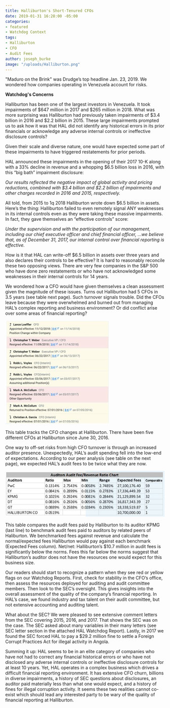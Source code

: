 ```yaml
---
title: Halliburton's Short-Tenured CFOs
date: 2019-01-31 16:28:00 -05:00
categories:
- featured
- Watchdog Context
tags:
- Halliburton
- CFO
- Audit Fees
author: joseph_burke
image: "/uploads/Halliburton.png"
---
```


"Maduro on the Brink" was Drudge’s top headline Jan. 23, 2019. We wondered how companies operating in Venezuela account for risks.

**Watchdog's Concerns**

Halliburton has been one of the largest investors in Venezuela.  It took impairments of $647 million in 2017 and $265 million in 2018.  What was more surprising was Halliburton had previously taken impairments of $3.4 billion in 2016 and $2.2 billion in 2015. These large impairments prompted us to ask how it was that HAL did not identify any historical errors in its prior financials or acknowledge any adverse internal controls or ineffective disclosure controls?

Given their scale and diverse nature, one would have expected some part of these impairments to have triggered restatements for prior periods.

HAL announced these impairments in the opening of their 2017 10-K along with a 33% decline in revenue and a whopping $6.5 billion loss in 2016, with this “big bath” impairment disclosure:

*Our results reflected the negative impact of global activity and pricing reductions, combined with $3.4 billion and $2.2 billion of impairments and other charges recorded in 2016 and 2015, respectively.*

All told, from 2015 to 1q 2018 Halliburton wrote down $6.5 billion in assets.  Here’s the thing:  Halliburton failed to even remotely signal ANY weaknesses in its internal controls even as they were taking these massive impairments.  In fact, they gave themselves an “effective controls” score:

*Under the supervision and with the participation of our management, including our chief executive officer and chief financial officer, ...we believe that, as of December 31, 2017, our internal control over financial reporting is effective.*

How is it that HAL can write-off $6.5 billion in assets over three years and also declares their controls to be effective?  It is hard to reasonably reconcile these two opposing views. There are very few companies in the S&P 500 who have done zero restatements or who have not acknowledged some weaknesses in their internal controls for 14 years.

We wondered how a CFO would have given themselves a clean assessment given the magnitude of these issues.  Turns out Halliburton had 5 CFOs in 3.5 years (see table next page).  Such turnover signals trouble.  Did the CFOs leave because they were overwhelmed and burned out from managing HAL’s complex reporting and business environment?  Or did conflict arise over some areas of financial reporting?

![Watchdog Concerns - Halliburton - CFO Turnover.JPG](/uploads/Watchdog%20Concerns%20-%20Halliburton%20-%20CFO%20Turnover.JPG)

This table tracks the CFO changes at Halliburton.  There have been five different CFOs at Halliburton since June 30, 2016.

One way to off-set risks from high CFO turnover is   through an increased auditor presence.  Unexpectedly, HAL’s audit spending fell into the low-end of expectations.  According to our peer analysis (see table on the next page), we expected HAL’s audit fees to be twice what they are now.

![Watchdog Concerns - Halliburton - Audit Fees.JPG](/uploads/Watchdog%20Concerns%20-%20Halliburton%20-%20Audit%20Fees.JPG)

This table compares the audit fees paid by Halliburton to its auditor KPMG (last line) to benchmark audit fees paid to auditors by related peers of Haliburton.  We benchmarked fees against revenue and calculate the normal/expected fees Halliburton would pay against each benchmark (Expected Fees column).  Net/net:  Halliburton’s $10.7 million in audit fees is significantly below the norms.  Fees this far below the norms suggest that Halliburton’s auditor does not have the resources one would expect for this business size.

Our readers should start to recognize a pattern when they see red or yellow flags on our Watchdog Reports. First, check for stability in the CFO’s office, then assess the resources deployed for auditing and audit committee members.  Then look to the SEC’s oversight.  This gives insights into the overall assessment of the quality of the company’s financial reporting.   In HAL’s case, we found industry and tax talent on their audit committee, but not extensive accounting and auditing talent.

What about the SEC?  We were pleased to see extensive comment letters from the SEC covering 2015, 2016, and 2017.  That shows the SEC was on the case.  The SEC asked about many variables in their many letters (see SEC letter section in the attached HAL Watchdog Report). Lastly, in 2017 we found the SEC forced HAL to pay a $29.2 million fine to settle a Foreign Corrupt Practices Act for illegal activity in Angola.

Summing it up: HAL seems to be in an elite category of companies who have not had to correct any financial historical errors or who have not disclosed any adverse internal controls or ineffective disclosure controls for at least 10 years.  Yet, HAL operates in a complex business which drives a difficult financial reporting environment.  It has extensive CFO churn, billions in diverse impairments, a history of SEC questions about disclosures, an auditor paid materially less than what one would expect, and a history of fines for illegal corruption activity.   It seems these two realities cannot co-exist which should lead any interested party to be wary of the quality of financial reporting at Halliburton.